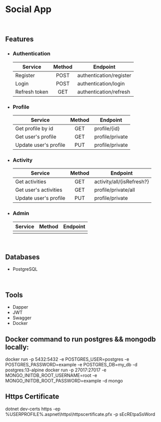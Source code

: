 # Social App

<br>

## Features
* ### Authentication
  | Service               | Method        | Endpoint                  |
  | --------------------- |:-------------:| ------------------------- |
  | Register              | POST          | authentication/register   |
  | Login                 | POST          | authentication/login      |
  | Refresh token         | GET           | authentication/refresh    |
* ### Profile
  | Service               | Method        | Endpoint                  |
  | --------------------- |:-------------:| ------------------------- |
  | Get profile by id     | GET           | profile/{id}              |
  | Get user's profile    | GET           | profile/private           |
  | Update user's profile | PUT           | profile/private           |
* ### Activity
  | Service               | Method        | Endpoint                  |
  | --------------------- |:-------------:| ------------------------- |
  | Get activities        | GET           | activity/all/{isRefresh?} |
  | Get user's activities | GET           | profile/private/all       |
  | Update user's profile | PUT           | profile/private           |
* ### Admin
  | Service               | Method        | Endpoint                  |
  | --------------------- |:-------------:| ------------------------- |
  |                       |               |                           |

<br>

## Databases
 * PostgreSQL

<br>

## Tools
 * Dapper
 * JWT
 * Swagger
 * Docker

## Docker command to run postgres && mongodb locally:
 docker run -p 5432:5432 -e POSTGRES_USER=postgres -e POSTGRES_PASSWORD=example -e POSTGRES_DB=my_db -d postgres:13-alpine
 docker run -p 27017:27017 -e MONGO_INITDB_ROOT_USERNAME=root -e MONGO_INITDB_ROOT_PASSWORD=example -d mongo

## Https Certificate
 dotnet dev-certs https -ep %USERPROFILE%\.aspnet\https\httpscertificate.pfx -p sEcREtpaSsWord
